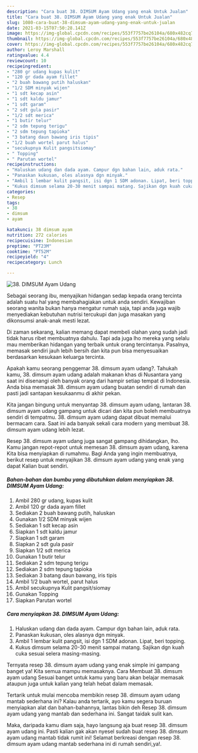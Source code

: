 ```yaml
---
description: "Cara buat 38. DIMSUM Ayam Udang yang enak Untuk Jualan"
title: "Cara buat 38. DIMSUM Ayam Udang yang enak Untuk Jualan"
slug: 1080-cara-buat-38-dimsum-ayam-udang-yang-enak-untuk-jualan
date: 2021-03-15T07:50:28.141Z
image: https://img-global.cpcdn.com/recipes/553f7757be26104a/680x482cq70/38-dimsum-ayam-udang-foto-resep-utama.jpg
thumbnail: https://img-global.cpcdn.com/recipes/553f7757be26104a/680x482cq70/38-dimsum-ayam-udang-foto-resep-utama.jpg
cover: https://img-global.cpcdn.com/recipes/553f7757be26104a/680x482cq70/38-dimsum-ayam-udang-foto-resep-utama.jpg
author: Leroy Marshall
ratingvalue: 4.4
reviewcount: 10
recipeingredient:
- "280 gr udang kupas kulit"
- "120 gr dada ayam fillet"
- "2 buah bawang putih haluskan"
- "1/2 SDM minyak wijen"
- "1 sdt kecap asin"
- "1 sdt kaldu jamur"
- "1 sdt garam"
- "2 sdt gula pasir"
- "1/2 sdt merica"
- "1 butir telur"
- "2 sdm tepung terigu"
- "2 sdm tepung tapioka"
- "3 batang daun bawang iris tipis"
- "1/2 buah wortel parut halus"
- "secukupnya Kulit pangsitsiomay"
- " Topping"
- " Parutan wortel"
recipeinstructions:
- "Haluskan udang dan dada ayam. Campur dgn bahan lain, aduk rata."
- "Panaskan kukusan, oles alasnya dgn minyak."
- "Ambil 1 lembar kulit pangsit, isi dgn 1 SDM adonan. Lipat, beri topping."
- "Kukus dimsum selama 20-30 menit sampai matang. Sajikan dgn kuah cuka sesuai selera masing-masing."
categories:
- Resep
tags:
- 38
- dimsum
- ayam

katakunci: 38 dimsum ayam 
nutrition: 272 calories
recipecuisine: Indonesian
preptime: "PT23M"
cooktime: "PT52M"
recipeyield: "4"
recipecategory: Lunch

---
```



![38. DIMSUM Ayam Udang](https://img-global.cpcdn.com/recipes/553f7757be26104a/680x482cq70/38-dimsum-ayam-udang-foto-resep-utama.jpg)

Sebagai seorang ibu, menyajikan hidangan sedap kepada orang tercinta adalah suatu hal yang membahagiakan untuk anda sendiri. Kewajiban seorang  wanita bukan hanya mengatur rumah saja, tapi anda juga wajib menyediakan kebutuhan nutrisi tercukupi dan juga masakan yang dikonsumsi anak-anak mesti lezat.

Di zaman  sekarang, kalian memang dapat membeli olahan yang sudah jadi tidak harus ribet membuatnya dahulu. Tapi ada juga lho mereka yang selalu mau memberikan hidangan yang terbaik untuk orang tercintanya. Pasalnya, memasak sendiri jauh lebih bersih dan kita pun bisa menyesuaikan berdasarkan kesukaan keluarga tercinta. 



Apakah kamu seorang penggemar 38. dimsum ayam udang?. Tahukah kamu, 38. dimsum ayam udang adalah makanan khas di Nusantara yang saat ini disenangi oleh banyak orang dari hampir setiap tempat di Indonesia. Anda bisa memasak 38. dimsum ayam udang buatan sendiri di rumah dan pasti jadi santapan kesukaanmu di akhir pekan.

Kita jangan bingung untuk menyantap 38. dimsum ayam udang, lantaran 38. dimsum ayam udang gampang untuk dicari dan kita pun boleh membuatnya sendiri di tempatmu. 38. dimsum ayam udang dapat dibuat memalui bermacam cara. Saat ini ada banyak sekali cara modern yang membuat 38. dimsum ayam udang lebih lezat.

Resep 38. dimsum ayam udang juga sangat gampang dihidangkan, lho. Kamu jangan repot-repot untuk memesan 38. dimsum ayam udang, karena Kita bisa menyiapkan di rumahmu. Bagi Anda yang ingin membuatnya, berikut resep untuk menyajikan 38. dimsum ayam udang yang enak yang dapat Kalian buat sendiri.

<!--inarticleads1-->

##### Bahan-bahan dan bumbu yang dibutuhkan dalam menyiapkan 38. DIMSUM Ayam Udang:

1. Ambil 280 gr udang, kupas kulit
1. Ambil 120 gr dada ayam fillet
1. Sediakan 2 buah bawang putih, haluskan
1. Gunakan 1/2 SDM minyak wijen
1. Sediakan 1 sdt kecap asin
1. Siapkan 1 sdt kaldu jamur
1. Siapkan 1 sdt garam
1. Siapkan 2 sdt gula pasir
1. Siapkan 1/2 sdt merica
1. Gunakan 1 butir telur
1. Sediakan 2 sdm tepung terigu
1. Sediakan 2 sdm tepung tapioka
1. Sediakan 3 batang daun bawang, iris tipis
1. Ambil 1/2 buah wortel, parut halus
1. Ambil secukupnya Kulit pangsit/siomay
1. Gunakan  Topping
1. Siapkan  Parutan wortel




<!--inarticleads2-->

##### Cara menyiapkan 38. DIMSUM Ayam Udang:

1. Haluskan udang dan dada ayam. Campur dgn bahan lain, aduk rata.
1. Panaskan kukusan, oles alasnya dgn minyak.
1. Ambil 1 lembar kulit pangsit, isi dgn 1 SDM adonan. Lipat, beri topping.
1. Kukus dimsum selama 20-30 menit sampai matang. Sajikan dgn kuah cuka sesuai selera masing-masing.




Ternyata resep 38. dimsum ayam udang yang enak simple ini gampang banget ya! Kita semua mampu memasaknya. Cara Membuat 38. dimsum ayam udang Sesuai banget untuk kamu yang baru akan belajar memasak ataupun juga untuk kalian yang telah hebat dalam memasak.

Tertarik untuk mulai mencoba membikin resep 38. dimsum ayam udang mantab sederhana ini? Kalau anda tertarik, ayo kamu segera buruan menyiapkan alat dan bahan-bahannya, lantas bikin deh Resep 38. dimsum ayam udang yang mantab dan sederhana ini. Sangat taidak sulit kan. 

Maka, daripada kamu diam saja, hayo langsung aja buat resep 38. dimsum ayam udang ini. Pasti kalian gak akan nyesel sudah buat resep 38. dimsum ayam udang mantab tidak rumit ini! Selamat berkreasi dengan resep 38. dimsum ayam udang mantab sederhana ini di rumah sendiri,ya!.

